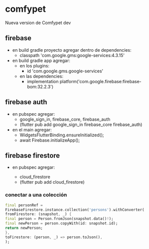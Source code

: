 # comfypet

Nueva version de Comfypet dev

## firebase

- en build gradle proyecto agregar dentro de dependencies:
  - classpath 'com.google.gms:google-services:4.3.15'
- en build gradle app agregar:
  - en los plugins:
    - id 'com.google.gms.google-services'
  - en las dependencies:
    - implementation platform('com.google.firebase:firebase-bom:32.2.3')

## firebase auth

- en pubspec agregar:
  - google_sign_in, firebase_core, firebase_auth
  - (flutter pub add google_sign_in firebase_core firebase_auth)
- en el main agregar:
  - WidgetsFlutterBinding.ensureInitialized();
  - await Firebase.initializeApp();

## firebase firestore

- en pubspec agregar:

  - cloud_firestore
  - (flutter pub add cloud_firestore)

### conectar a una colección

```dart
final personRef =
FirebaseFirestore.instance.collection('persons').withConverter(
fromFirestore: (snapshot, _) {
final person = Person.fromJson(snapshot.data()!);
final newPerson = person.copyWith(id: snapshot.id);
return newPerson;
},
toFirestore: (person, _) => person.toJson(),
);
```
